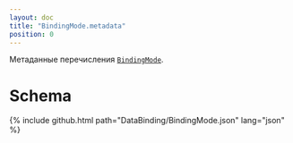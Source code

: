 ```yaml
---
layout: doc
title: "BindingMode.metadata"
position: 0
---
```


Метаданные перечисления [`BindingMode`](../).

# Schema

{% include github.html path="DataBinding/BindingMode.json" lang="json" %}

